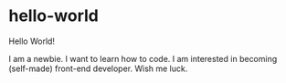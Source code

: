 # hello-world
Hello World!

I am a newbie.
I want to learn how to code.
I am interested in becoming (self-made) front-end developer.
Wish me luck.
